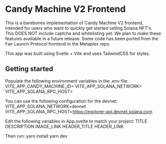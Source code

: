 # Candy Machine V2 Frontend

This is a barebones implementation of Candy Machine V2 frontend, intended for users who want to quickly get started selling Solana NFT's. This DOES NOT include captcha and whitelisting yet. We plan to make these features available in a future release. Some code has been ported from the Fair Launch Protocol frontend in the Metaplex repo.

This app was built using Svelte + Vite and uses TailwindCSS for styles.

## Getting started

Populate the following environment variables in the .env file:
VITE_APP_CANDY_MACHINE_ID=
VITE_APP_SOLANA_NETWORK=
VITE_APP_SOLANA_RPC_HOST=

You can use the following configuration for the devnet:
VITE_APP_SOLANA_NETWORK=devnet
VITE_APP_SOLANA_RPC_HOST=https://explorer-api.devnet.solana.com

Edit the following variables in App.svelte to match your project:
TITLE
DESCRIPTION
IMAGE_LINK
HEADER_TITLE
HEADER_LINK

Then run:
yarn install
yarn dev
